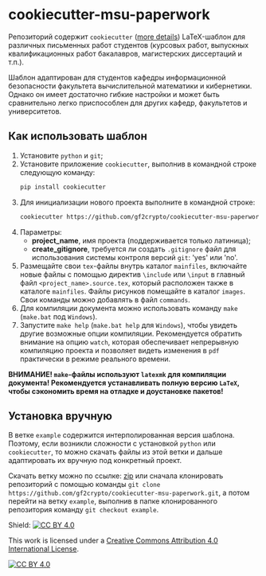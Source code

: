 # cookiecutter-msu-paperwork

Репозиторий содержит `cookiecutter` ([more details](https://cookiecutter.readthedocs.io/en/latest/)) LaTeX-шаблон для различных письменных работ студентов (курсовых работ, выпускных квалификационных работ бакалавров, магистерских диссертаций и т.п.).

Шаблон адаптирован для студентов кафедры информационной безопасности факультета вычислительной математики и кибернетики. Однако он имеет достаточно гибкие настройки и может быть сравнительно легко приспособлен для других кафедр, факультетов и университетов.

## Как использовать шаблон
1. Установите `python` и `git`;
2. Установите приложение `cookiecutter`, выполнив в командной строке следующую команду:
   ```bash
   pip install cookiecutter
   ```
4. Для инициализации нового проекта выполните в командной строке:
   ```bash
   cookiecutter https://github.com/gf2crypto/cookiecutter-msu-paperwork.git
   ```
5. Параметры:
     - **project_name**, имя проекта (поддерживается только латиница);
     - **create_gitignore**, требуется ли создать `.gitignore` файл для использования системы контроля версий `git`: 'yes' или 'no'.
5. Размещайте свои `tex`-файлы внутрь каталог `mainfiles`, включайте новые файлы с помощью директив `\include` или `\input` в главный файл `<project_name>.source.tex`, который расположен также в каталоге `mainfiles`. Файлы рисунков помещайте в каталог `images`. Свои команды можно добавлять в файл `commands`.
6. Для компиляции документа можно использовать команду `make` (`make.bat` под `Windows`).
7. Запустите `make help` (`make.bat help` для `Windows`), чтобы увидеть другие возможные опции компиляции. Рекомендуется обратить внимание на опцию `watch`, которая обеспечивает непрерывную компиляцию проекта и позволяет видеть изменения в `pdf` практически в режиме реального времени.

__ВНИМАНИЕ! `make`-файлы используют `latexmk` для компиляции документа! Рекомендуется устанавливать полную версию `LaTeX`, чтобы сэкономить время на отладке и доустановке пакетов!__

## Установка вручную
В ветке `example` содержится интерполированная версия шаблона. Поэтому, если возникли сложности с установкой `python` или `cookiecutter`, то можно скачать файлы из этой ветки и дальше адаптировать их вручную под конкретный проект.

Скачать ветку можно по ссылке: [zip](https://github.com/gf2crypto/cookiecutter-msu-paperwork/archive/example.zip) или сначала клонировать репозиторий с помощью команды `git clone https://github.com/gf2crypto/cookiecutter-msu-paperwork.git`, а потом перейти на ветку `example`, выполнив в папке клонированного репозитория команду `git checkout example`.

Shield: [![CC BY 4.0][cc-by-shield]][cc-by]

This work is licensed under a [Creative Commons Attribution 4.0 International
License][cc-by].

[![CC BY 4.0][cc-by-image]][cc-by]

[cc-by]: http://creativecommons.org/licenses/by/4.0/
[cc-by-image]: https://i.creativecommons.org/l/by/4.0/88x31.png
[cc-by-shield]: https://img.shields.io/badge/License-CC%20BY%204.0-lightgrey.svg
